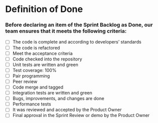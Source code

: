 # Definition of Done
### Before declaring an item of the Sprint Backlog as Done, our team ensures that it meets the following criteria:
- [ ] The code is complete and according to developers’ standards
- [ ] The code is refactored
- [ ] Meet the acceptance criteria
- [ ] Code checked into the repository
- [ ] Unit tests are written and green
- [ ] Test coverage: 100%
- [ ] Pair programming
- [ ] Peer review
- [ ] Code merge and tagged
- [ ] Integration tests are written and green
- [ ] Bugs, improvements, and changes are done
- [ ] Performance tests
- [ ] It was reviewed and accepted by the Product Owner
- [ ] Final approval in the Sprint Review or demo by the Product Owner
